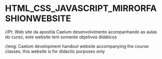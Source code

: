 # HTML_CSS_JAVASCRIPT_MIRRORFASHIONWEBSITE
 //Pt: Web site da apostila Caelum desenvolvimento acompanhando as aulas do curso, este website tem somente objetivos didáticos
 
 //eng: Caelum development handout website accompanying the course classes, this website is for didactic purposes only
